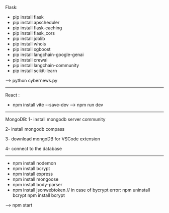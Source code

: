 Flask: 
- pip install flask
- pip install apscheduler
- pip install flask-caching
- pip install flask_cors   
- pip install joblib
- pip install whois
- pip install xgboost
- pip install langchain-google-genai
- pip install crewai
- pip install langchain-community
- pip install scikit-learn

--> python cybernews.py
_____
React : 
- npm install vite --save-dev
--> npm run dev

____
MongoDB:
1- install mongodb server community

2- install mongodb compass

3- download mongoDB for VSCode extension 

4- connect to the database
*****
- npm install nodemon
- npm install bcrypt
- npm install express
- npm install mongoose
- npm install body-parser
- npm install jsonwebtoken
// in case of bycrypt error: npm uninstall bcrypt
npm install bcrypt

--> npm start
